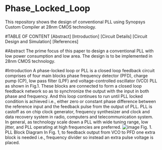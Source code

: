 # Phase_Locked_Loop
This repository shows the design of conventional PLL using Synopsys Custom Compiler at 28nm CMOS technology.

#TABLE OF CONTENT
[Abstract]
[Introduction]
[Circuit Details]
[Circuit Design and Simulation]
[References]

#Abstract
The prime focus of this paper to design a conventional PLL with low power consumption and low area. The design is to be implemented in 28nm CMOS technology.  

#Introduction
A phase-locked loop or PLL is a closed loop feedback circuit comprises of four main blocks phase frequency detector (PFD), charge pump (CP), low pass filter (LPF) and voltage-controlled oscillator (VCO) PLL as shown in Fig.1. These blocks are connected to form a closed loop feedback network so as to synchronize the output with the input in both phase and frequency. And this loop continues to run until PLL locked condition is achieved i.e., either zero or constant phase difference between the reference input and the feedback pulse from the output of PLL. PLL is castoff as on chip clock generator, frequency synthesizer and clock and data recovery system in radio, computers and telecommunication system. In general, as technology scale down a PLL with wide tuning range, low jitter, and PLL operating at high frequencies are preferred. 
![image](https://user-images.githubusercontent.com/100137736/155057046-c46753c6-000c-4c0f-8ca6-9678ec4642b7.png)
Fig. 1. PLL Block Diagram
In Fig. 1, to feedback output from VCO to PFD one extra block is needed i.e., frequency divider so instead an extra pulse voltage is placed.
